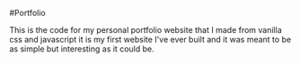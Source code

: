 #Portfolio

This is the code for my personal portfolio website that I made from vanilla css and javascript it is my first website I've ever built and it was meant to be 
as simple but interesting as it could be.
